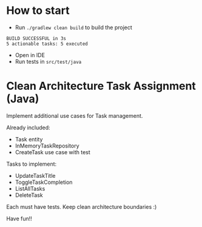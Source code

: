 # How to start
- Run `./gradlew clean build` to build the project
```
BUILD SUCCESSFUL in 3s
5 actionable tasks: 5 executed
```


- Open in IDE
- Run tests in `src/test/java`


# Clean Architecture Task Assignment (Java)

Implement additional use cases for Task management.

Already included:
- Task entity
- InMemoryTaskRepository
- CreateTask use case with test

Tasks to implement:
- UpdateTaskTitle
- ToggleTaskCompletion
- ListAllTasks
- DeleteTask

Each must have tests. Keep clean architecture boundaries :)

Have fun!!
